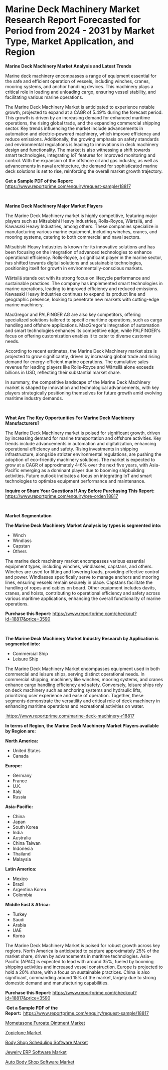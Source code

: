 <p><h1>Marine Deck Machinery Market Research Report Forecasted for Period from 2024 -  2031 by Market Type, Market Application, and Region</h1></p><p><strong>Marine Deck Machinery Market Analysis and Latest Trends</strong></p>
<p><p>Marine deck machinery encompasses a range of equipment essential for the safe and efficient operation of vessels, including winches, cranes, mooring systems, and anchor handling devices. This machinery plays a critical role in loading and unloading cargo, ensuring vessel stability, and facilitating various marine operations. </p><p>The Marine Deck Machinery Market is anticipated to experience notable growth, projected to expand at a CAGR of 5.49% during the forecast period. This growth is driven by an increasing demand for enhanced maritime operations, the rising global trade, and the expanding commercial shipping sector. Key trends influencing the market include advancements in automation and electric-powered machinery, which improve efficiency and reduce emissions. Additionally, the growing emphasis on safety standards and environmental regulations is leading to innovations in deck machinery design and functionality. The market is also witnessing a shift towards smart technologies, integrating IoT features for improved monitoring and control. With the expansion of the offshore oil and gas industry, as well as advancements in naval architecture, the demand for sophisticated marine deck solutions is set to rise, reinforcing the overall market growth trajectory.</p></p>
<p><strong>Get a Sample PDF of the Report:&nbsp;</strong> <a href="https://www.reportprime.com/enquiry/request-sample/18817?utm_campaign=48&utm_medium=2&utm_source=Github&utm_content=ia&utm_term=22112024&utm_id=marine-deck-machinery">https://www.reportprime.com/enquiry/request-sample/18817</a></p>
<p>&nbsp;</p>
<p><strong>Marine Deck Machinery Major Market Players</strong></p>
<p><p>The Marine Deck Machinery market is highly competitive, featuring major players such as Mitsubishi Heavy Industries, Rolls-Royce, Wärtsilä, and Kawasaki Heavy Industries, among others. These companies specialize in manufacturing various marine equipment, including winches, cranes, and mooring systems, catering to both commercial and naval sectors.</p><p>Mitsubishi Heavy Industries is known for its innovative solutions and has been focusing on the integration of advanced technologies to enhance operational efficiency. Rolls-Royce, a significant player in the marine sector, has shifted towards digital solutions and sustainable technologies, positioning itself for growth in environmentally-conscious markets.</p><p>Wärtsilä stands out with its strong focus on lifecycle performance and sustainable practices. The company has implemented smart technologies in marine operations, leading to improved efficiency and reduced emissions. Kawasaki Heavy Industries continues to expand its product line and geographic presence, looking to penetrate new markets with cutting-edge marine machinery.</p><p>MacGregor and PALFINGER AG are also key competitors, offering specialized solutions tailored to specific maritime operations, such as cargo handling and offshore applications. MacGregor's integration of automation and smart technologies enhances its competitive edge, while PALFINGER's focus on offering customization enables it to cater to diverse customer needs.</p><p>According to recent estimates, the Marine Deck Machinery market size is projected to grow significantly, driven by increasing global trade and rising demand for energy-efficient marine operations. The cumulative sales revenue for leading players like Rolls-Royce and Wärtsilä alone exceeds billions in USD, reflecting their substantial market share.</p><p>In summary, the competitive landscape of the Marine Deck Machinery market is shaped by innovation and technological advancements, with key players strategically positioning themselves for future growth amid evolving maritime industry demands.</p></p>
<p>&nbsp;</p>
<p><strong>What Are The Key Opportunities For Marine Deck Machinery Manufacturers?</strong></p>
<p><p>The Marine Deck Machinery market is poised for significant growth, driven by increasing demand for marine transportation and offshore activities. Key trends include advancements in automation and digitalization, enhancing operational efficiency and safety. Rising investments in shipping infrastructure, alongside stricter environmental regulations, are pushing the adoption of eco-friendly machinery solutions. The market is expected to grow at a CAGR of approximately 4-6% over the next five years, with Asia-Pacific emerging as a dominant player due to booming shipbuilding activities. Future outlook indicates a focus on integrating IoT and smart technologies to optimize equipment performance and maintenance.</p></p>
<p><strong>Inquire or Share Your Questions If Any Before Purchasing This Report:</strong> <a href="https://www.reportprime.com/enquiry/pre-order/18817?utm_campaign=48&utm_medium=2&utm_source=Github&utm_content=ia&utm_term=22112024&utm_id=marine-deck-machinery">https://www.reportprime.com/enquiry/pre-order/18817</a></p>
<p>&nbsp;</p>
<p><strong>Market Segmentation</strong></p>
<p><strong>The Marine Deck Machinery Market Analysis by types is segmented into:</strong></p>
<p><ul><li>Winch</li><li>Windlass</li><li>Capstan</li><li>Others</li></ul></p>
<p><p>The marine deck machinery market encompasses various essential equipment types, including winches, windlasses, capstans, and others. Winches are used for lifting and lowering loads, providing effective control and power. Windlasses specifically serve to manage anchors and mooring lines, ensuring vessels remain securely in place. Capstans facilitate the handling of ropes and cables on board. Other equipment includes davits, cranes, and hoists, contributing to operational efficiency and safety across various maritime applications, enhancing the overall functionality of marine operations.</p></p>
<p><strong>Purchase this Report:&nbsp;</strong><a href="https://www.reportprime.com/checkout?id=18817&price=3590&utm_campaign=48&utm_medium=2&utm_source=Github&utm_content=ia&utm_term=22112024&utm_id=marine-deck-machinery">https://www.reportprime.com/checkout?id=18817&price=3590</a></p>
<p>&nbsp;</p>
<p><strong>The Marine Deck Machinery Market Industry Research by Application is segmented into:</strong></p>
<p><ul><li>Commercial Ship</li><li>Leisure Ship</li></ul></p>
<p><p>The Marine Deck Machinery Market encompasses equipment used in both commercial and leisure ships, serving distinct operational needs. In commercial shipping, machinery like winches, mooring systems, and cranes enhance cargo handling efficiency and safety. Conversely, leisure ships rely on deck machinery such as anchoring systems and hydraulic lifts, prioritizing user experience and ease of operation. Together, these segments demonstrate the versatility and critical role of deck machinery in enhancing maritime operations and recreational activities on water.</p></p>
<p><a href="https://www.reportprime.com/marine-deck-machinery-r18817?utm_campaign=48&utm_medium=2&utm_source=Github&utm_content=ia&utm_term=22112024&utm_id=marine-deck-machinery">&nbsp;https://www.reportprime.com/marine-deck-machinery-r18817</a></p>
<p><strong>In terms of Region, the Marine Deck Machinery Market Players available by Region are:</strong></p>
<p>
    <p> <strong> North America: </strong>
        <ul>
            <li>United States</li>
            <li>Canada</li>
        </ul>
        </p> 
    <p> <strong> Europe: </strong>
        <ul>
            <li>Germany</li>
            <li>France</li>
            <li>U.K.</li>
            <li>Italy</li>
            <li>Russia</li>
        </ul>
        </p> 
    <p> <strong> Asia-Pacific: </strong>
        <ul>
            <li>China</li>
            <li>Japan</li>
            <li>South Korea</li>
            <li>India</li>
            <li>Australia</li>
            <li>China Taiwan</li>
            <li>Indonesia</li>
            <li>Thailand</li>
            <li>Malaysia</li>
        </ul>
        </p> 
    <p> <strong> Latin America: </strong>
        <ul>
            <li>Mexico</li>
            <li>Brazil</li>
            <li>Argentina Korea</li>
            <li>Colombia</li>
        </ul>
        </p> 
    <p> <strong> Middle East & Africa: </strong>
        <ul>
            <li>Turkey</li>
            <li>Saudi</li>
            <li>Arabia</li>
            <li>UAE</li>
            <li>Korea</li>
        </ul>
    </p>
    </p>
<p><p>The Marine Deck Machinery Market is poised for robust growth across key regions. North America is anticipated to capture approximately 25% of the market share, driven by advancements in maritime technologies. Asia-Pacific (APAC) is expected to lead with around 35%, fueled by booming shipping activities and increased vessel construction. Europe is projected to hold a 20% share, with a focus on sustainable practices. China is also significant, commanding around 15% of the market, largely due to strong domestic demand and manufacturing capabilities.</p></p>
<p><strong>Purchase this Report: </strong><a href="https://www.reportprime.com/checkout?id=18817&price=3590&utm_campaign=48&utm_medium=2&utm_source=Github&utm_content=ia&utm_term=22112024&utm_id=marine-deck-machinery">https://www.reportprime.com/checkout?id=18817&price=3590</a></p>
<p>&nbsp;<strong>Get a Sample PDF of the Report:&nbsp;&nbsp;</strong><a href="https://www.reportprime.com/enquiry/request-sample/18817?utm_campaign=48&utm_medium=2&utm_source=Github&utm_content=ia&utm_term=22112024&utm_id=marine-deck-machinery">https://www.reportprime.com/enquiry/request-sample/18817</a></p>
<p><strong></strong></p>
<p><p><a href="https://issuu.com/reportprime-2/docs/mometasone-furoate-ointment-market-_692a07db3c327c?utm_campaign=48&utm_medium=2&utm_source=Github&utm_content=ia&utm_term=22112024&utm_id=marine-deck-machinery">Mometasone Furoate Ointment Market</a></p><p><a href="https://issuu.com/reportprime-2/docs/zopiclone-market-size-2030.pptx_3a00469eebc7a0?utm_campaign=48&utm_medium=2&utm_source=Github&utm_content=ia&utm_term=22112024&utm_id=marine-deck-machinery">Zopiclone Market</a></p><p><a href="https://www.linkedin.com/pulse/global-body-shop-scheduling-software-market-size-2024-2031-rpeqe?utm_campaign=48&utm_medium=2&utm_source=Github&utm_content=ia&utm_term=22112024&utm_id=marine-deck-machinery">Body Shop Scheduling Software Market</a></p><p><a href="https://www.linkedin.com/pulse/size-globaljewelry-erp-software-market-compounded-annual-growth-ir2de?utm_campaign=48&utm_medium=2&utm_source=Github&utm_content=ia&utm_term=22112024&utm_id=marine-deck-machinery">Jewelry ERP Software Market</a></p><p><a href="https://www.linkedin.com/pulse/market-forecasting-change-global-auto-body-shop-software-mlphe?utm_campaign=48&utm_medium=2&utm_source=Github&utm_content=ia&utm_term=22112024&utm_id=marine-deck-machinery">Auto Body Shop Software Market</a></p></p>